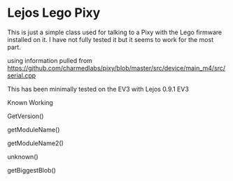 # Lejos Lego Pixy
This is just a simple class used for talking to a Pixy with the Lego firmware installed on it.  I have not fully tested it but it seems to work for the most part.

using information pulled from 
https://github.com/charmedlabs/pixy/blob/master/src/device/main_m4/src/serial.cpp

This has been minimally tested on the EV3 with Lejos 0.9.1 EV3


Known Working

GetVersion()

getModuleName()

getModuleName2()

unknown()

getBiggestBlob()

